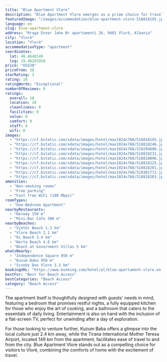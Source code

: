 ```yaml
---
title: "Blue Apartment Vlore"
description: "Blue Apartment Vlore emerges as a prime choice for travelers seeking comfort and convenience in the heart of Vlorë."
featuredImage: "/images/accommodation/blue-apartment-vlore-518818195.jpg"
language: en
slug: blue-apartment-vlore
address: "Rruga Enver Jaho Nr apartamenti 26, 9401 Vlorë, Albania"
city: "Vlorë"
location: "Vlorë"
accommodationType: "apartment"
coordinates:
  lat: 40.4648149
  lng: 19.48283958
price: "US$38"
priceFrom: 38
starRating: 3
rating: 10
ratingWords: "Exceptional"
numberOfReviews: 0
ratings:
  overall: 10
  location: 10
  cleanliness: 0
  facilities: 0
  value: 0
  comfort: 0
  staff: 0
  wifi: 0
images:
  - "https://cf.bstatic.com/xdata/images/hotel/max1024x768/518818195.jpg?k=ddd78f2761dbb61f4b3e276110463b58d66082c458bf8ef20f480265e4fe8ac8&o=&hp=1"
  - "https://cf.bstatic.com/xdata/images/hotel/max1024x768/518818246.jpg?k=b14f58ade14e6cf49708ad29c17318c966211a8a70bc9017a9231985865e5147&o=&hp=1"
  - "https://cf.bstatic.com/xdata/images/hotel/max1024x768/519294606.jpg?k=6df40efa8db53ea32484ce40136c4911f7eb4fcb6a476e6fad198484fa329dea&o=&hp=1"
  - "https://cf.bstatic.com/xdata/images/hotel/max1024x768/518818231.jpg?k=8affb6e73231219178535a9745554160469912547cb5a3b3af5de333585237c9&o=&hp=1"
  - "https://cf.bstatic.com/xdata/images/hotel/max1024x768/518818096.jpg?k=f00a6b7446f6ee591095e71c18b3ba50f8ec81f5834f3b510f4fb8440a13b63c&o=&hp=1"
  - "https://cf.bstatic.com/xdata/images/hotel/max1024x768/518818225.jpg?k=8fff6e21023872c7748a61bbd1f4935727cf8119a873a907adc3626a9b9f9a5f&o=&hp=1"
  - "https://cf.bstatic.com/xdata/images/hotel/max1024x768/518818201.jpg?k=9e431c2fdb4a14878604240ad6e6db9996f3c023ccdae9bc82969042bf1916cc&o=&hp=1"
  - "https://cf.bstatic.com/xdata/images/hotel/max1024x768/519301772.jpg?k=3ac5da86d9424523c481a3c1009cdda69d81337eaa1a21889e9389619799c36c&o=&hp=1"
  - "https://cf.bstatic.com/xdata/images/hotel/max1024x768/518818203.jpg?k=e80c07aacf7df88837b748d3aab1eafc12f2d779d11727160ff9e45770be4e3c&o=&hp=1"
amenities:
  - "Non-smoking rooms"
  - "Free parking"
  - "Fast free WiFi (180 Mbps)"
roomTypes:
  - "One-Bedroom Apartment"
nearbyRestaurants:
  - "Norway 150 m"
  - "Mini-Bar Cafe 300 m"
nearbyBeaches:
  - "Vjetër Beach 1.3 km"
  - "Vlore Beach 2.1 km"
  - "Ri Beach 3.4 km"
  - "Narta Beach 4.8 km"
  - "Beach at Government Villas 5 km"
whatsNearby:
  - "Independence Square 950 m"
  - "Kuzum Baba 950 m"
  - "Scooby Doo Vlore 3.3 km"
bookingURL: "https://www.booking.com/hotel/al/blue-apartament-vlore.en-gb.html?aid=8035640"
bestFor: "Best for Beach Access"
bestCategories: "Beach Access"
category: "Beach Access"
---
```


The apartment itself is thoughtfully designed with guests' needs in mind, featuring a bedroom that promises restful nights, a fully equipped kitchen for those who enjoy the art of cooking, and a bathroom that caters to the essentials of daily living. Entertainment is also on hand with the inclusion of a flat-screen TV, perfect for unwinding after a day of exploration.

For those looking to venture further, Kuzum Baba offers a glimpse into the local culture just 2.4 km away, while the Tirana International Mother Teresa Airport, located 149 km from the apartment, facilitates ease of travel to and from the city. Blue Apartment Vlore stands out as a compelling choice for visitors to Vlorë, combining the comforts of home with the excitement of travel.